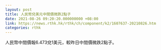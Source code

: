 ```yaml
---
layout: post
title: 人民幣兌美元中間價微跌2點子
date: 2021-08-26 09:20:20.000000000 +08:00
link: https://news.rthk.hk/rthk/ch/component/k2/1607637-20210826.htm
categories: rthk
---
```


人民幣中間價報6.473兌1美元，較昨日中間價微跌2點子。
